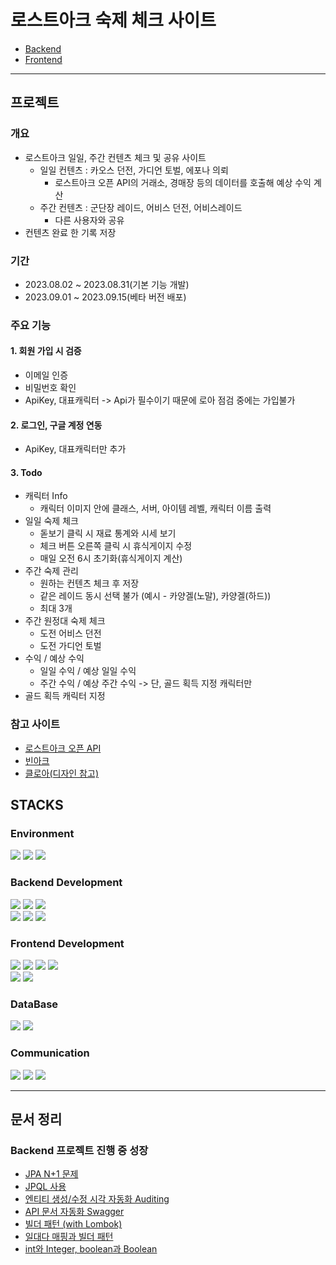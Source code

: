 # 로스트아크 숙제 체크 사이트
- [Backend](https://github.com/minhyeok2487/LostarkTodo)
- [Frontend](https://github.com/minhyeok2487/lostarkTodoReact)

---
## 프로젝트
### 개요
- 로스트아크 일일, 주간 컨텐츠 체크 및 공유 사이트
    - 일일 컨텐츠 : 카오스 던전, 가디언 토벌, 에포나 의뢰
        - 로스트아크 오픈 API의 거래소, 경매장 등의 데이터를 호출해 예상 수익 계산
    - 주간 컨텐츠 : 군단장 레이드, 어비스 던전, 어비스레이드
        - 다른 사용자와 공유
- 컨텐츠 완료 한 기록 저장

### 기간
* 2023.08.02 ~ 2023.08.31(기본 기능 개발)
* 2023.09.01 ~ 2023.09.15(베타 버전 배포)

### 주요 기능
#### 1. 회원 가입 시 검증
* 이메일 인증 
* 비밀번호 확인 
* ApiKey, 대표캐릭터 -> Api가 필수이기 때문에 로아 점검 중에는 가입불가

#### 2. 로그인, 구글 계정 연동
* ApiKey, 대표캐릭터만 추가

#### 3. Todo
* 캐릭터 Info
  * 캐릭터 이미지 안에 클래스, 서버, 아이템 레벨, 캐릭터 이름 출력
* 일일 숙제 체크
  * 돋보기 클릭 시 재료 통계와 시세 보기
  * 체크 버튼 오른쪽 클릭 시 휴식게이지 수정
  * 매일 오전 6시 초기화(휴식게이지 계산)
* 주간 숙제 관리
  * 원하는 컨텐츠 체크 후 저장
  * 같은 레이드 동시 선택 불가 (예시 - 카양겔(노말), 카양겔(하드))
  * 최대 3개
* 주간 원정대 숙제 체크
  * 도전 어비스 던전
  * 도전 가디언 토벌
* 수익 / 예상 수익
  * 일일 수익 / 예상 일일 수익
  * 주간 수익 / 예상 주간 수익 -> 단, 골드 획득 지정 캐릭터만
* 골드 획득 캐릭터 지정

### 참고 사이트
* [로스트아크 오픈 API](ttps://developer-lostark.game.onstove.com/getting-started)
* [빈아크](https://ark.bynn.kr/to-do)
* [클로아(디자인 참고)](https://kloa.gg)


## STACKS
### Environment
<div>
  <img src="https://img.shields.io/badge/amazonaws-232F3E?style=for-the-badge&logo=amazonaws&logoColor=white">
  <img src="https://img.shields.io/badge/git-F05032?style=for-the-badge&logo=git&logoColor=white">
  <img src="https://img.shields.io/badge/github-181717?style=for-the-badge&logo=github&logoColor=white">
</div>

### Backend Development
<div>
  <img src="https://img.shields.io/badge/java-007396?style=for-the-badge&logo=java&logoColor=white">
  <img src="https://img.shields.io/badge/springboot-6DB33F?style=for-the-badge&logo=springboot&logoColor=white">
  <img src="https://img.shields.io/badge/gradle-02303A?style=for-the-badge&logo=gradle&logoColor=white">
</div>
<div>
  <img src="https://img.shields.io/badge/Intellij-000000?style=for-the-badge&logo=IntelliJ%20IDEA&logoColor=white">
  <img src="https://img.shields.io/badge/amazonec2-FF9900?style=for-the-badge&logo=amazonec2&logoColor=white">
  <img src="https://img.shields.io/badge/ubuntu-E95420?style=for-the-badge&logo=ubuntu&logoColor=white">
</div>

### Frontend Development
<div>
  <img src="https://img.shields.io/badge/html5-E34F26?style=for-the-badge&logo=html5&logoColor=white">
<img src="https://img.shields.io/badge/css-1572B6?style=for-the-badge&logo=css3&logoColor=white">
<img src="https://img.shields.io/badge/javascript-F7DF1E?style=for-the-badge&logo=javascript&logoColor=black">
<img src="https://img.shields.io/badge/jquery-0769AD?style=for-the-badge&logo=jquery&logoColor=white">
</div>
<div>
  <img src="https://img.shields.io/badge/Thymeleaf-005F0F?style=for-the-badge&logo=Thymeleaf&logoColor=white">
<img src="https://img.shields.io/badge/react-61DAFB?style=for-the-badge&logo=react&logoColor=white">
</div>

### DataBase
<div>
  <img src="https://img.shields.io/badge/amazonrds-527FFF?style=for-the-badge&logo=amazonrds&logoColor=white">
<img src="https://img.shields.io/badge/mariaDB-003545?style=for-the-badge&logo=mariaDB&logoColor=white">
</div>

### Communication
<div>
  <img src="https://img.shields.io/badge/jira-0052CC?style=for-the-badge&logo=jira&logoColor=white">
<img src="https://img.shields.io/badge/confluence-172B4D?style=for-the-badge&logo=confluence&logoColor=white">
<img src="https://img.shields.io/badge/discord-5865F2?style=for-the-badge&logo=discord&logoColor=white">
</div>

---
## 문서 정리
### Backend 프로젝트 진행 중 성장
* [JPA N+1 문제](https://repeater2487.tistory.com/129)
* [JPQL 사용](https://repeater2487.tistory.com/130)
* [엔티티 생성/수정 시각 자동화 Auditing](https://repeater2487.tistory.com/131)
* [API 문서 자동화 Swagger](https://repeater2487.tistory.com/134)
* [빌더 패턴 (with Lombok)](https://repeater2487.tistory.com/135)
* [일대다 매핑과 빌더 패턴](https://repeater2487.tistory.com/136)
* [int와 Integer, boolean과 Boolean](https://repeater2487.tistory.com/137)
